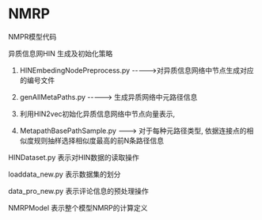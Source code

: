 # NMRP
NMPR模型代码

异质信息网HIN 生成及初始化策略

 1. HINEmbedingNodePreprocess.py  ----->对异质信息网络中节点生成对应的编号文件

 2. genAllMetaPaths.py  -----> 生成异质网络中元路径信息

 3.  利用HIN2vec初始化异质信息网络中节点向量表示, 
 
 4. MetapathBasePathSample.py ---> 对于每种元路径类型, 依据连接点的相似度规则抽样选择相似度最高的前N条路径信息
 
HINDataset.py 表示对HIN数据的读取操作

loaddata_new.py 表示数据集的划分

data_pro_new.py 表示评论信息的预处理操作

NMRPModel 表示整个模型NMRP的计算定义



